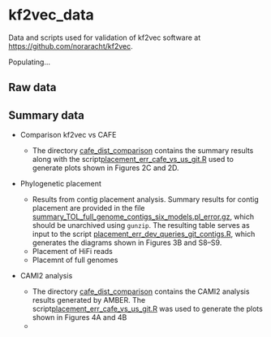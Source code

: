 # kf2vec_data 
Data and scripts used for validation of kf2vec software at https://github.com/noraracht/kf2vec.

Populating...

## Raw data



## Summary data

<!---This section contains summary data tables and scripts we used to process them.--->


* Comparison kf2vec vs CAFE 
  - The directory [cafe_dist_comparison](https://github.com/noraracht/kf2vec_data/tree/main/cafe_dist_comparison) contains the summary results along with the script[placement_err_cafe_vs_us_git.R](https://github.com/noraracht/kf2vec_data/blob/main/cafe_dist_comparison/placement_err_cafe_vs_us_git.R) used to generate plots shown in Figures 2C and 2D.
    
* Phylogenetic placement
  - Results from contig placement analysis. Summary results for contig placement are provided in the file [summary_TOL_full_genome_contigs_six_models.pl_error.gz](https://github.com/noraracht/kf2vec_data/blob/main/tol_contigs/summary_TOL_full_genome_contigs_six_models.pl_error.gz), which should be unarchived using `gunzip`.  The resulting table serves as input to the script [placement_err_dev_queries_git_contigs.R](https://github.com/noraracht/kf2vec_data/blob/main/tol_contigs/placement_err_dev_queries_git_contigs.R), which generates the diagrams shown in Figures 3B and S8–S9.
  - Placement of HiFi reads
  - Placemnt of full genomes

    
* CAMI2 analysis
  - The directory [cafe_dist_comparison](https://github.com/noraracht/kf2vec_data/tree/main/cafe_dist_comparison) contains the CAMI2 analysis results generated by AMBER. The script[placement_err_cafe_vs_us_git.R](https://github.com/noraracht/kf2vec_data/blob/main/cafe_dist_comparison/placement_err_cafe_vs_us_git.R) was used to generate the plots shown in Figures 4A and 4B
  - 
